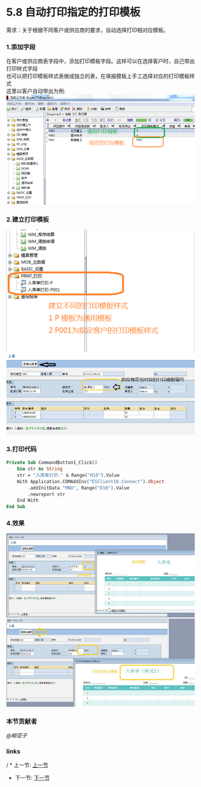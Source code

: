 # 5.8 自动打印指定的打印模板
需求：关于根据不同客户或供应商的要求，自动选择打印相对应模板。
	
### 1.添加字段
在客户或供应商表字段中，添加打印模板字段。这样可以在选择客户时，自己带出打印样式字段  
也可以把打印模板样式表做成独立的表，在填报模板上手工选择对应的打印模板样式  
这里以客户自动带出为例:  
![](../images/5.8.1.png?raw=true)

### 2.建立打印模板
![](../images/5.8.2.png?raw=true)
![](../images/5.8.3.png?raw=true)

### 3.打印代码
```vb
Private Sub CommandButton1_Click()
	Dim str As String
	str = "入库单打印-" & Range("H10").Value
	With Application.COMAddIns("ESClient10.Connect").Object
		.addInitData "MNO", Range("D10").Value
		.newreport str
	End With
End Sub
```

### 4.效果
![](../images/5.8.4.png?raw=true)
![](../images/5.8.5.png?raw=true)

### 本节贡献者
*@柳亚子*

### links
/  * 上一节: [上一节](<05.7.md>)
  * 下一节: [下一节](<05.9.md>)
